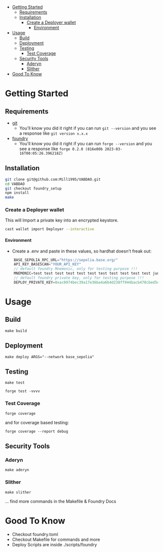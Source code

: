 - [Getting Started](#getting-started)
  - [Requirements](#requirements)
  - [Installation](#installation)
    - [Create a Deployer wallet](#create-a-deployer-wallet)
      - [Environment](#environment)
- [Usage](#usage)
  - [Build](#build)
  - [Deployment](#deployment)
  - [Testing](#testing)
    - [Test Coverage](#test-coverage)
  - [Security Tools](#security-tools)
    - [Aderyn](#aderyn)
    - [Slither](#slither)
- [Good To Know](#good-to-know)

# Getting Started

## Requirements

-   [git](https://git-scm.com/book/en/v2/Getting-Started-Installing-Git)
    -   You'll know you did it right if you can run `git --version` and you see a response like `git version x.x.x`
-   [foundry](https://getfoundry.sh/)
    -   You'll know you did it right if you can run `forge --version` and you see a response like `forge 0.2.0 (816e00b 2023-03-16T00:05:26.396218Z)`

## Installation

```bash
git clone git@github.com:Mill1995/VABDAO.git
cd VABDAO
git checkout foundry_setup
npm install
make
```

### Create a Deployer wallet

This will Import a private key into an encrypted keystore.

```bash
cast wallet import Deployer --interactive
```

#### Environment

-   Create a .env and paste in these values, so hardhat doesn't freak out:

```javascript
    BASE_SEPOLIA_RPC_URL="https://sepolia.base.org/"
    API_KEY_BASESCAN="YOUR_API_KEY"
    // default foundry Mnemonic, only for testing purpose !!!
    MNEMONIC=test test test test test test test test test test test junk
    // default foundry private key, only for testing purpose !!!
    DEPLOY_PRIVATE_KEY=0xac0974bec39a17e36ba4a6b4d238ff944bacb478cbed5efcae784d7bf4f2ff80
```

# Usage

## Build

```
make build
```

## Deployment

```
make deploy ARGS="--network base_sepolia"
```

## Testing

```
make test
```

```
forge test -vvvv
```

### Test Coverage

```
forge coverage
```

and for coverage based testing:

```
forge coverage --report debug
```

## Security Tools

### Aderyn

```
make aderyn
```

### Slither

```
make slither
```

... find more commands in the Makefile & Foundry Docs

# Good To Know

-   Checkout foundry.toml
-   Checkout Makefile for commands and more
-   Deploy Scripts are inside ./scripts/foundry
